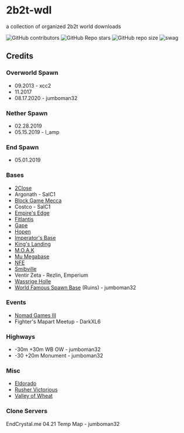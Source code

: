 # 2b2t-wdl
a collection of organized 2b2t world downloads

![GitHub contributors](https://img.shields.io/github/contributors/jumboman32/2b2t-wdl)
![GitHub Repo stars](https://img.shields.io/github/stars/jumboman32/2b2t-wdl)
![GitHub repo size](https://img.shields.io/github/repo-size/jumboman32/2b2t-wdl)
![swag](https://img.shields.io/badge/swag-ofcourse-blue)

## Credits
### Overworld Spawn
* 09.2013 - xcc2
* 11.2017
* 08.17.2020 - jumboman32
### Nether Spawn
* 02.28.2019
* 05.15.2019 - l_amp
### End Spawn
* 05.01.2019
### Bases
* [2Close](https://www.reddit.com/r/2b2t/comments/awf2wi/2b2t_the_2close_base_tour/)
* Argonath - SalC1
* [Block Game Mecca](https://2b2t.miraheze.org/wiki/Block_Game_Mecca)
* Costco - SalC1
* [Empire's Edge](https://2b2t.miraheze.org/wiki/Empire%27s_Edge)
* [Fitlantis](https://2b2t.miraheze.org/wiki/Fitlantis)
* [Gape](https://2b2t.miraheze.org/wiki/Gape_Group)
* [Hopen](https://2b2t.miraheze.org/wiki/Hopen)
* [Imperator's Base](https://2b2t.miraheze.org/wiki/Imperator%27s_Base)
* [King's Landing](https://2b2t.miraheze.org/wiki/King%27s_Landing)
* [M.O.A.K](https://2b2t.miraheze.org/wiki/Krobar01#Numenor)
* [Mu Megabase](https://2b2t.miraheze.org/wiki/Mu)
* [NFE](https://2b2t.miraheze.org/wiki/Negative_Fourhundred_Eighthundred)
* [Smibville](https://2b2t.miraheze.org/wiki/Smibville)
* Ventir Zeta - Rezlin, Emperium
* [Wassrige Holle](https://2b2t.miraheze.org/wiki/Wassrige_Holle)
* [World Famous Spawn Base](https://2b2t.miraheze.org/wiki/World_Famous_Spawn_Base) (Ruins) - jumboman32

### Events
* [Nomad Games III](https://2b2t.miraheze.org/wiki/The_Lost_Nomads#Lost_Nomad_Games)
* Fighter's Mapart Meetup - DarkXL6

### Highways
* -30m +30m WB OW - jumboman32
* -30 +20m Monument - jumboman32

### Misc
* [Eldorado](https://2b2t.miraheze.org/wiki/Eldorado)
* [Rusher Victorious](https://www.reddit.com/r/2b2t/comments/guo7fp/happy_rusher_day_come_to_41300x_31800z_to_give/)
* [Valley of Wheat](https://2b2t.miraheze.org/wiki/Valley_of_Wheat)

### Clone Servers
EndCrystal.me 04.21 Temp Map - jumboman32
